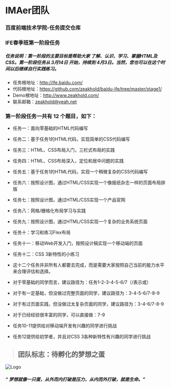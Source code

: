 # IMAer团队

### 百度前端技术学院-任务提交仓库

### IFE春季班第一阶段任务
##### 任务说明：第一阶段的主要目标是帮助大家 了解、认识、学习、掌握HTML及CSS。第一阶段任务从 3月14日 开始，持续到 4月3日。当然，您也可以在这个时间以后继续自行实践练习。

* 任务根地址：http://ife.baidu.com/
* 代码根地址：https://github.com/zeakhold/baidu-ife/tree/master/stage1/
* Demo根地址：http://www.zeakhold.com/
* 联系邮箱：zeakhold@yeah.net

### 第一阶段任务一共有 12 个题目，如下：
* 任务一：面向零基础的HTML代码编写
* 任务二：基于任务1的HTML代码，实现简单的CSS代码编写
* 任务三：HTML、CSS布局入门，三栏式布局的实践
* 任务四：HTML、CSS布局深入，定位和居中问题的实践
* 任务五：基于任务1的HTML代码，实现一个稍微复杂的CSS代码编写
* 任务六：按照设计图，通过HTML/CSS实现一个像报纸杂志一样的页面布局排版
* 任务七：按照设计图，通过HTML/CSS实现一个产品官网
* 任务八：网格/栅格化布局学习与实践
* 任务九：按照设计图，通过HTML/CSS实现一个复杂的业务系统页面
* 任务十：学习和练习Flex布局
* 任务十一：移动Web开发入门，按照设计稿实现一个移动端的页面
* 任务十二：CSS 3新特性的小练习

* 这十二个任务并非所有人都要去完成，而是需要大家按照自己当前的能力水平来合理评估和选择。
* 对于零基础的同学而言，建议路径为：任务1-2-3-4-5-6/7（/表示或）
* 对于有一定基础，但没做过完整页面的同学，建议路径为：3-4-5-6/7-8-9
* 对于有过页面实践，但没做过太复杂页面的同学，建议路径为：3-4-6/7-8-9
* 对于已经经验很丰富的同学，可以直接做：7-9

* 任务10-11提供给对移动端开发有兴趣的同学进行挑战
* 任务12提供给初学者，并且对CSS 3各种新特性有兴趣的同学进行挑战


>## 团队标志：待孵化的梦想之蛋

![Logo](http://www.zeakhold.com/images/logo-egg.jpg)

##### “ 梦想就像一只蛋，从外而内打破是压力，从内而外打破，就是生命。”
 <p>
